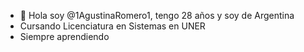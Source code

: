 - 👋 Hola soy @1AgustinaRomero1, tengo 28 años y soy de Argentina 
- Cursando Licenciatura en Sistemas en UNER
- Siempre aprendiendo
